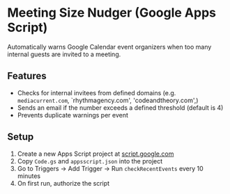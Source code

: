 # Meeting Size Nudger (Google Apps Script)

Automatically warns Google Calendar event organizers when too many internal guests are invited to a meeting.

## Features
- Checks for internal invitees from defined domains (e.g. `mediacurrent.com`, `rhythmagency.com', 'codeandtheory.com',)
- Sends an email if the number exceeds a defined threshold (default is 4)
- Prevents duplicate warnings per event

## Setup
1. Create a new Apps Script project at [script.google.com](https://script.google.com)
2. Copy `Code.gs` and `appsscript.json` into the project
3. Go to Triggers → Add Trigger → Run `checkRecentEvents` every 10 minutes
4. On first run, authorize the script
